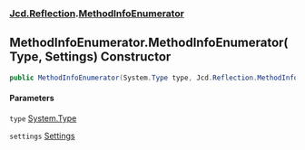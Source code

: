 ### [Jcd.Reflection](Jcd_Reflection.md 'Jcd.Reflection').[MethodInfoEnumerator](Jcd_Reflection_MethodInfoEnumerator.md 'Jcd.Reflection.MethodInfoEnumerator')
## MethodInfoEnumerator.MethodInfoEnumerator(Type, Settings) Constructor
```csharp
public MethodInfoEnumerator(System.Type type, Jcd.Reflection.MethodInfoEnumerator.Settings settings=default(Jcd.Reflection.MethodInfoEnumerator.Settings));
```
#### Parameters
<a name='Jcd_Reflection_MethodInfoEnumerator_MethodInfoEnumerator(System_Type_Jcd_Reflection_MethodInfoEnumerator_Settings)_type'></a>
`type` [System.Type](https://docs.microsoft.com/en-us/dotnet/api/System.Type 'System.Type')  
  
<a name='Jcd_Reflection_MethodInfoEnumerator_MethodInfoEnumerator(System_Type_Jcd_Reflection_MethodInfoEnumerator_Settings)_settings'></a>
`settings` [Settings](Jcd_Reflection_MethodInfoEnumerator_Settings.md 'Jcd.Reflection.MethodInfoEnumerator.Settings')  
  
